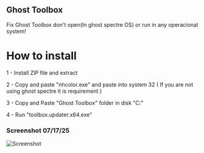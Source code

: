 ## Ghost Toolbox
Fix Ghost Toolbox don't open(In ghost spectre OS) or run in any operacional system!

# How to install

1 - Install ZIP file and extract

2 - Copy and paste "nhcolor.exe" and paste into system 32 ( If you are not using ghost spectre it is requirement )

3 - Copy and Paste "Ghost Toolbox" folder in disk "C:"

4 - Run "toolbox.updater.x64.exe"

### Screenshot 07/17/25
![Screenshot](https://imgur.com/a/sAO9ByE)

